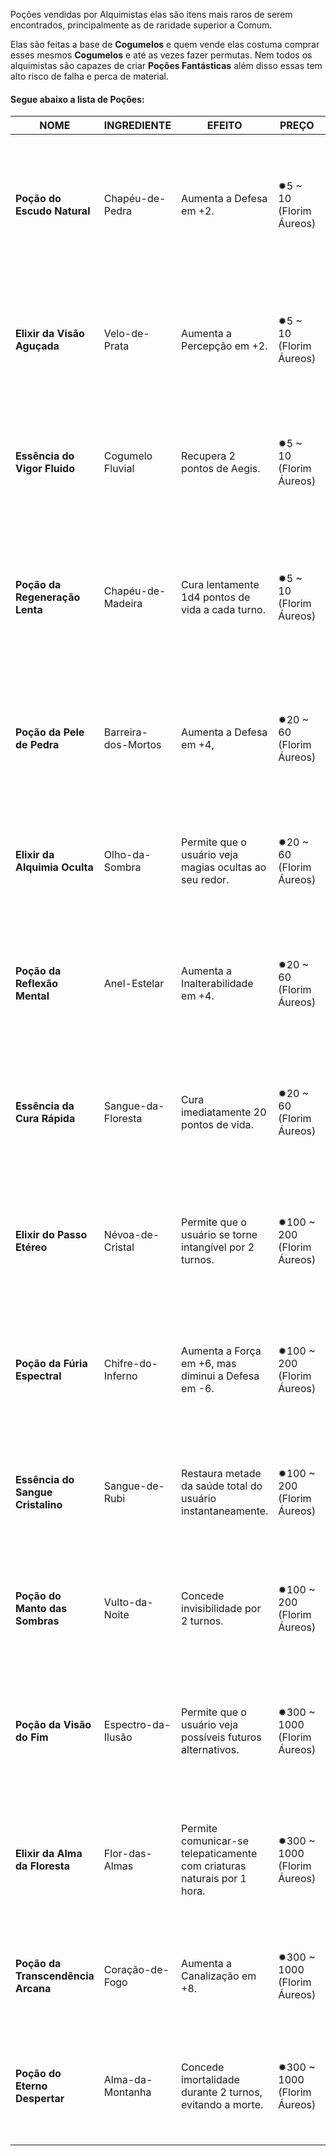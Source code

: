 Poções vendidas por Alquimistas elas são itens mais raros de serem encontrados, principalmente as de raridade superior a Comum. 

Elas são feitas a base de **Cogumelos** e quem vende elas costuma comprar esses mesmos **Cogumelos** e até as vezes fazer permutas. Nem todos os alquimistas são capazes de criar **Poções Fantásticas** além disso essas tem alto risco de falha e perca de material.

#### Segue abaixo a lista de Poções:

| **NOME**                           | INGREDIENTE         | EFEITO                                                                  | PREÇO                       | RARIDADE   | DESCRIÇÃO                                                                                                                                            |
| ---------------------------------- | ------------------- | ----------------------------------------------------------------------- | --------------------------- | ---------- | ---------------------------------------------------------------------------------------------------------------------------------------------------- |
| **Poção do Escudo Natural**        | Chapéu-de-Pedra     | Aumenta a Defesa em +2.                                                 | ✹5 ~ 10 (Florim Áureos)     | Comum      | Feita com o resistente Chapéu-de-Pedra, esta poção fortalece o corpo do usuário, conferindo maior proteção contra golpes e impactos.                 |
| **Elixir da Visão Aguçada**        | Velo-de-Prata       | Aumenta a Percepção em +2.                                              | ✹5 ~ 10 (Florim Áureos)     | Comum      | Utilizada por caçadores e exploradores, esta poção melhora a visão do usuário, permitindo ver claramente mesmo nas trevas.                           |
| **Essência do Vigor Fluido**       | Cogumelo Fluvial    | Recupera 2 pontos de Aegis.                                             | ✹5 ~ 10 (Florim Áureos)     | Comum      | Com propriedades revitalizantes, esta poção ajuda o usuário a se recuperar mais rapidamente de fadiga e esforço físico.                              |
| **Poção da Regeneração Lenta**     | Chapéu-de-Madeira   | Cura lentamente 1d4 pontos de vida a cada turno.                        | ✹5 ~ 10 (Florim Áureos)     | Comum      | Popular entre aventureiros, esta poção restaura gradualmente a saúde do usuário ao longo do tempo, ideal para quem precisa de recuperação constante. |
| **Poção da Pele de Pedra**         | Barreira-dos-Mortos | Aumenta a Defesa em +4,                                                 | ✹20 ~ 60 (Florim Áureos)    | Raro       | Quando consumida, esta poção endurece a pele do usuário como se fosse pedra, conferindo uma defesa superior contra ataques físicos.                  |
| **Elixir da Alquimia Oculta**      | Olho-da-Sombra      | Permite que o usuário veja magias ocultas ao seu redor.                 | ✹20 ~ 60 (Florim Áureos)    | Raro       | Esta poção concede a habilidade de detectar magias e feitiços invisíveis, útil para quem lida com rituais ou magos inimigos.                         |
| **Poção da Reflexão Mental**       | Anel-Estelar        | Aumenta a Inalterabilidade em +4.                                       | ✹20 ~ 60 (Florim Áureos)    | Raro       | Extraída do misterioso Anel-Estelar, esta poção protege a mente do usuário contra manipulações mentais e feitiços psíquicos.                         |
| **Essência da Cura Rápida**        | Sangue-da-Floresta  | Cura imediatamente 20 pontos de vida.                                   | ✹20 ~ 60 (Florim Áureos)    | Raro       | Concentrado curativo poderoso, esta essência é usada por guerreiros em combate para uma cura rápida e eficiente durante                              |
| **Elixir do Passo Etéreo**         | Névoa-de-Cristal    | Permite que o usuário se torne intangível por 2 turnos.                 | ✹100 ~ 200 (Florim Áureos)  | Épico      | Ao consumir esta poção, o usuário é capaz de atravessar paredes e obstáculos sólidos, tornando-se temporariamente intangível.                        |
| **Poção da Fúria Espectral**       | Chifre-do-Inferno   | Aumenta a Força em +6, mas diminui a Defesa em -6.                      | ✹100 ~ 200 (Florim Áureos)  | Épico      | Esta poção libera uma fúria primitiva, ampliando a força do usuário, mas deixando-o vulnerável devido à perda de foco defensivo.                     |
| **Essência do Sangue Cristalino**  | Sangue-de-Rubi      | Restaura metade da saúde total do usuário instantaneamente.             | ✹100 ~ 200 (Florim Áureos)  | Épico      | Um poderoso elixir de cura, capaz de restaurar uma grande porção da saúde do usuário em um curto período de tempo.                                   |
| **Poção do Manto das Sombras**     | Vulto-da-Noite      | Concede invisibilidade por 2 turnos.                                    | ✹100 ~ 200 (Florim Áureos)  | Épico      | Esta poção permite que o usuário desapareça nas sombras, tornando-se invisível a olhos mortais por um curto período.                                 |
| **Poção da Visão do Fim**          | Espectro-da-Ilusão  | Permite que o usuário veja possíveis futuros alternativos.              | ✹300 ~ 1000 (Florim Áureos) | Fantástico | Esta poção concede visões de futuros alternativos, auxiliando em decisões críticas e oferecendo vislumbres de consequências futuras.                 |
| **Elixir da Alma da Floresta**     | Flor-das-Almas      | Permite comunicar-se telepaticamente com criaturas naturais por 1 hora. | ✹300 ~ 1000 (Florim Áureos) | Fantástico | Quem consome esta poção pode estabelecer uma conexão mental com plantas e animais, facilitando comunicação e entendimento da natureza.               |
| **Poção da Transcendência Arcana** | Coração-de-Fogo     | Aumenta a Canalização em +8.                                            | ✹300 ~ 1000 (Florim Áureos) | Fantástico | Um elixir que amplifica a energia mágica, permitindo ao usuário lançar feitiços com poder muito além do normal.                                      |
| **Poção do Eterno Despertar**      | Alma-da-Montanha    | Concede imortalidade durante 2 turnos, evitando a morte.                | ✹300 ~ 1000 (Florim Áureos) | Fantástico | Este poderoso elixir oferece proteção temporária contra a morte, curando ferimentos mortais por um curto período                                     |




